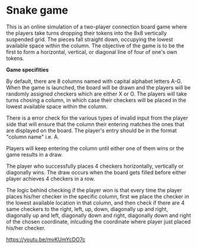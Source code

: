 # Snake game

This is an online simulation of a two-player connection board game where the players take turns dropping their tokens into the 8x8 vertically suspended grid. The pieces fall straight down, occupying the lowest available space within the column. The objective of the game is to be the first to form a horizontal, vertical, or diagonal line of four of one's own tokens.

**Game specifities**

By default, there are 8 columns named with capital alphabet letters A-G. When the game is launched, the board will be drawn and the players will be randomly assigned checkers which are either X or O. The players will take turns chosing a column, in which case their checkers will be placed in the lowest available space within the column.

There is a error check for the various types of invalid input from the player side that will ensure that the column their entering matches the ones that are displayed on the board. The player's entry should be in the format "column name" i.e. A.

Players will keep entering the column until either one of them wins or the game results in a draw.

The player who successfully places 4 checkers horizontally, vertically or diagonally wins. The draw occurs when the board gets filled before either player achieves 4 checkers in a row.

The logic behind checking if the player won is that every time the player places his/her checker in the specific column, first we place the checker in the lowest available location in that column, and then check if there are 4 same checkers to the right, left, up, down, diagonally up and right, diagonally up and left, diagonally down and right, diagonally down and right of the chosen coordinate, inlcuding the coordinate where player just placed his/her checker.

https://youtu.be/mvKUmYcDO7c
